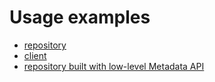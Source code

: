 # Usage examples

* [repository](repository)
* [client](client_example)
* [repository built with low-level Metadata API](manual_repo)
